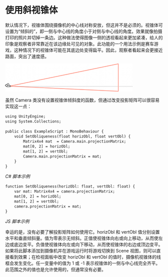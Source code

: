 使用斜视锥体
========================


默认情况下，视锥体围绕摄像机的中心线对称安放，但这并不是必须的。视锥体可设置为“倾斜的”，即一侧与中心线的角度小于对侧与中心线的角度。效果就像拍摄打印的照片并切掉一条边。这种做法使得图像一侧的透视看起来更加紧凑，给人的印象是观察者非常靠近在该边缘处可见的对象。此功能的一个用法示例是赛车游戏，这种情况下的视锥体可能在其底边处变得扁平。因此，观察者看起来会更接近路面，突出了速度感。


![](../uploads/Main/ObliqueFrustum.png) 

虽然 Camera 类没有设置视锥体倾斜度的函数，但通过改变投影矩阵可以很容易实现这一点：
 
````
using UnityEngine;
using System.Collections;

public class ExampleScript : MonoBehaviour {
	void SetObliqueness(float horizObl, float vertObl) {
		Matrix4x4 mat  = Camera.main.projectionMatrix;
		mat[0, 2] = horizObl;
		mat[1, 2] = vertObl;
		Camera.main.projectionMatrix = mat;
	}
} 
````
_C# 脚本示例_

````
function SetObliqueness(horizObl: float, vertObl: float) {
	var mat: Matrix4x4 = camera.projectionMatrix;
	mat[0, 2] = horizObl;
	mat[1, 2] = vertObl;
	camera.projectionMatrix = mat;
}

````
_JS 脚本示例_

幸运的是，没有必要了解投影矩阵如何使用它。horizObl 和 vertObl 值分别设置水平和垂直倾斜量。值为零表示无倾斜。正值使视锥体向右或向上移动，从而使左边或底边变平。负值使视锥体向左或向下移动，从而使视锥体的右边或顶边变平。如果将此脚本添加到摄像机并在游戏运行时将游戏切换到 Scene 视图，则可以直接看到效果；在检视面板中改变 horizObl 和 vertObl 的值时，摄像机视锥体的线框会发生变化。任一变量中的值为 1 或 -1 表示视锥体的一侧与中心线完全齐平。此范围之外的值也是允许使用的，但通常没有必要。
